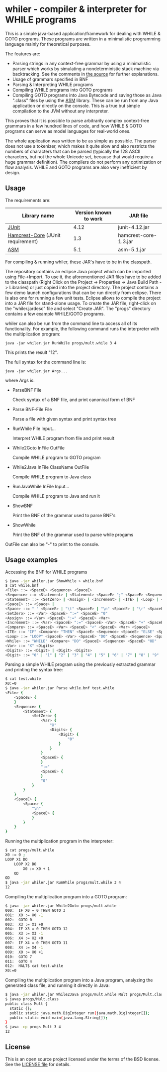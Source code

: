 # whiler - compiler & interpreter for WHILE programs
This is a simple java-based application/framework for dealing with WHILE & GOTO programs. These programs are written in a minimalistic programming language mainly for theoretical purposes.

The features are:
 * Parsing strings in any context-free grammar by using a minimalistic parser which works by simulating a nondeterministic stack machine via backtracking. See the comments in [the source](src/whiler/parser/Parser.java) for further explanations.
 * Usage of grammars specified in BNF
 * Parsing & Interpreting WHILE programs
 * Compiling WHILE programs into GOTO programs
 * Compiling GOTO programs into Java Bytecode and saving those as Java ".class" files by using the [ASM](http://asm.ow2.org) library. These can be run from any Java application or directly on the console. This is a true but simple compilation to the JVM without any interpreter.

This proves that it is possible to parse arbitrarily complex context-free grammars in a few hundred lines of code, and how WHILE & GOTO programs can serve as model languages for real-world ones.

The whole application was written to be as simple as possible. The parser does not use a tokenizer, which makes it quite slow and also restricts the numbers of characters that can be parsed (typically the 128 ASCII characters, but not the whole Unicode set, because that would require a huge grammar definition). The compilers do not perform any optimization or flow analysis. WHILE and GOTO programs are also very inefficient by design.

## Usage
The requirements are:

Library name | Version known to work | JAR file
-|-|-
[JUnit](http://junit.org) | 4.12 | junit-4.12.jar
[Hamcrest-Core](http://hamcrest.org/JavaHamcrest)  (JUnit requirement) | 1.3 | hamcrest-core-1.3.jar
[ASM](http://asm.ow2.org) | 5.1 | asm-5.1.jar

For compiling & running whiler, these JAR's have to be in the classpath.

The repository contains an eclipse Java project which can be imported using File->Import. To use it, the aforementioned JAR files have to be added to the classpath (Right Click on the Project -> Properties -> Java Build Path -> Libraries) or just copied into the project directory. The project contains a few demo launch configurations that can be run directly from eclipse. There is also one for running a few unit tests. Eclipse allows to compile the project into a JAR file for stand-alone usage. To create the JAR file, right-click on the "whiler.jardesc" file and select "Create JAR". The "progs" directory contains a few example WHILE/GOTO programs.

whiler can also be run from the command line to access all of its functionality. For example, the following command runs the interpreter with the multiplication program:
```shell
java -jar whiler.jar RunWhile progs/mult.while 3 4
```
This prints the result "12".

The full syntax for the command line is:

```shell
java -jar whiler.jar Args...
```
where Args is:
* ParseBNF File
  
  Check syntax of a BNF file, and print canonical form of BNF
* Parse BNF-File File
  
  Parse a file with given syntax and print syntax tree
* RunWhile File Input...
  
  Interpret WHILE program from file and print result
* While2Goto InFile OutFile
  
  Compile WHILE program to GOTO program
* While2Java InFile ClassName OutFile
  
  Compile WHILE program to Java class
* RunJavaWhile InFile Input...
  
  Compile WHILE program to Java and run it
* ShowBNF
  
  Print the BNF of the grammar used to parse BNF's
* ShowWhile
  
  Print the BNF of the grammar used to parse while progams

OutFile can also be "-" to print to the console.

## Usage examples

Accessing the BNF for WHILE programs
```sh
$ java -jar whiler.jar ShowWhile > while.bnf
$ cat while.bnf
<File> ::= <SpaceE> <Sequence> <SpaceE>
<Sequence> ::= <Statement> | <Statement> <SpaceE> ";" <SpaceE> <Sequence>
<Statement> ::= <SetZero> | <Assign> | <Increment> | <ITE> | <Loop> | <While>
<SpaceE> ::= <Space> | 
<Space> ::= " " <SpaceE> | "\t" <SpaceE> | "\n" <SpaceE> | "\r" <SpaceE>
<SetZero> ::= <Var> <SpaceE> ":=" <SpaceE> "0"
<Assign> ::= <Var> <SpaceE> ":=" <SpaceE> <Var>
<Increment> ::= <Var> <SpaceE> ":=" <SpaceE> <Var> <SpaceE> "+" <SpaceE> "1"
<Compare> ::= <SpaceE> <Var> <SpaceE> "<" <SpaceE> <Var> <SpaceE>
<ITE> ::= "IF" <Compare> "THEN" <SpaceE> <Sequence> <SpaceE> "ELSE" <SpaceE> <Sequence> <SpaceE> "FI"
<Loop> ::= "LOOP" <SpaceE> <Var> <SpaceE> "DO" <SpaceE> <Sequence> <SpaceE> "OD"
<While> ::= "WHILE" <Compare> "DO" <SpaceE> <Sequence> <SpaceE> "OD"
<Var> ::= "X" <Digits>
<Digits> ::= <Digit> | <Digit> <Digits>
<Digit> ::= "0" | "1" | "2" | "3" | "4" | "5" | "6" | "7" | "8" | "9"
```
Parsing a simple WHILE program using the previously extracted grammar and printing the syntax tree:
```sh
$ cat test.while
X0:=0
$ java -jar whiler.jar Parse while.bnf test.while
<File> {
	<SpaceE> {
	}
	<Sequence> {
		<Statement> {
			<SetZero> {
				<Var> {
					"X"
					<Digits> {
						<Digit> {
							"0"
						}
					}
				}
				<SpaceE> {
				}
				":="
				<SpaceE> {
				}
				"0"
			}
		}
	}
	<SpaceE> {
		<Space> {
			"\n"
			<SpaceE> {
			}
		}
	}
}
```
Running the multiplication program in the interpreter:
```sh
$ cat progs/mult.while 
X0 := 0 ;
LOOP X1 DO
	LOOP X2 DO
		X0 := X0 + 1
	OD
OD
$ java -jar whiler.jar RunWhile progs/mult.while 3 4
12
```
Compiling the multiplication program into a GOTO program:
```sh
$ java -jar whiler.jar While2Goto progs/mult.while -
000:  IF X0 = 0 THEN GOTO 3
001:  X0 := X0 -1
002:  GOTO 0
003:  X3 := X1 +0
004:  IF X3 = 0 THEN GOTO 12
005:  X3 := X3 -1
006:  X4 := X2 +0
007:  IF X4 = 0 THEN GOTO 11
008:  X4 := X4 -1
009:  X0 := X0 +1
010:  GOTO 7
011:  GOTO 4
012:  HALT$ cat test.while 
X0:=0
```
Compiling the multiplication program into a Java program, analyzing the generated class file, and running it directly in Java:
```sh
$ java -jar whiler.jar While2Java progs/mult.while Mult progs/Mult.class
$ javap progs/Mult.class
public class Mult {
  static {};
  public static java.math.BigInteger run(java.math.BigInteger[]);
  public static void main(java.lang.String[]);
}
$ java -cp progs Mult 3 4
12
```

## License
This is an open source project licensed under the terms of the BSD license. See the [LICENSE file](LICENSE) for details.